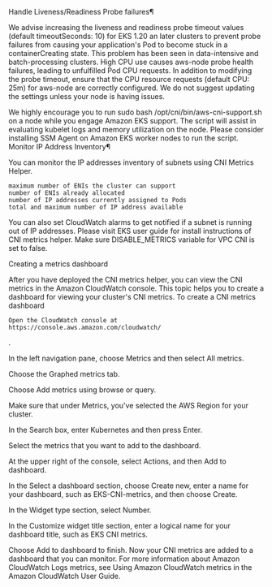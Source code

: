 Handle Liveness/Readiness Probe failures¶

We advise increasing the liveness and readiness probe timeout values (default timeoutSeconds: 10) for EKS 1.20 an later clusters to prevent probe failures from causing your application's Pod to become stuck in a containerCreating state. This problem has been seen in data-intensive and batch-processing clusters. High CPU use causes aws-node probe health failures, leading to unfulfilled Pod CPU requests. In addition to modifying the probe timeout, ensure that the CPU resource requests (default CPU: 25m) for aws-node are correctly configured. We do not suggest updating the settings unless your node is having issues.

We highly encourage you to run sudo bash /opt/cni/bin/aws-cni-support.sh on a node while you engage Amazon EKS support. The script will assist in evaluating kubelet logs and memory utilization on the node. Please consider installing SSM Agent on Amazon EKS worker nodes to run the script.
Monitor IP Address Inventory¶

You can monitor the IP addresses inventory of subnets using CNI Metrics Helper.

    maximum number of ENIs the cluster can support
    number of ENIs already allocated
    number of IP addresses currently assigned to Pods
    total and maximum number of IP address available

You can also set CloudWatch alarms to get notified if a subnet is running out of IP addresses. Please visit EKS user guide for install instructions of CNI metrics helper. Make sure DISABLE_METRICS variable for VPC CNI is set to false.

Creating a metrics dashboard

After you have deployed the CNI metrics helper, you can view the CNI metrics in the Amazon CloudWatch console. This topic helps you to create a dashboard for viewing your cluster's CNI metrics.
To create a CNI metrics dashboard

    Open the CloudWatch console at https://console.aws.amazon.com/cloudwatch/

.

In the left navigation pane, choose Metrics and then select All metrics.

Choose the Graphed metrics tab.

Choose Add metrics using browse or query.

Make sure that under Metrics, you've selected the AWS Region for your cluster.

In the Search box, enter Kubernetes and then press Enter.

Select the metrics that you want to add to the dashboard.

At the upper right of the console, select Actions, and then Add to dashboard.

In the Select a dashboard section, choose Create new, enter a name for your dashboard, such as EKS-CNI-metrics, and then choose Create.

In the Widget type section, select Number.

In the Customize widget title section, enter a logical name for your dashboard title, such as EKS CNI metrics.

Choose Add to dashboard to finish. Now your CNI metrics are added to a dashboard that you can monitor. For more information about Amazon CloudWatch Logs metrics, see Using Amazon CloudWatch metrics in the Amazon CloudWatch User Guide.
